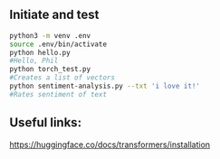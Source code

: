 ## Initiate and test

```bash
python3 -m venv .env  
source .env/bin/activate  
python hello.py
#Hello, Phil
python torch_test.py
#Creates a list of vectors
python sentiment-analysis.py --txt 'i love it!'
#Rates sentiment of text
```


## Useful links:
https://huggingface.co/docs/transformers/installation
